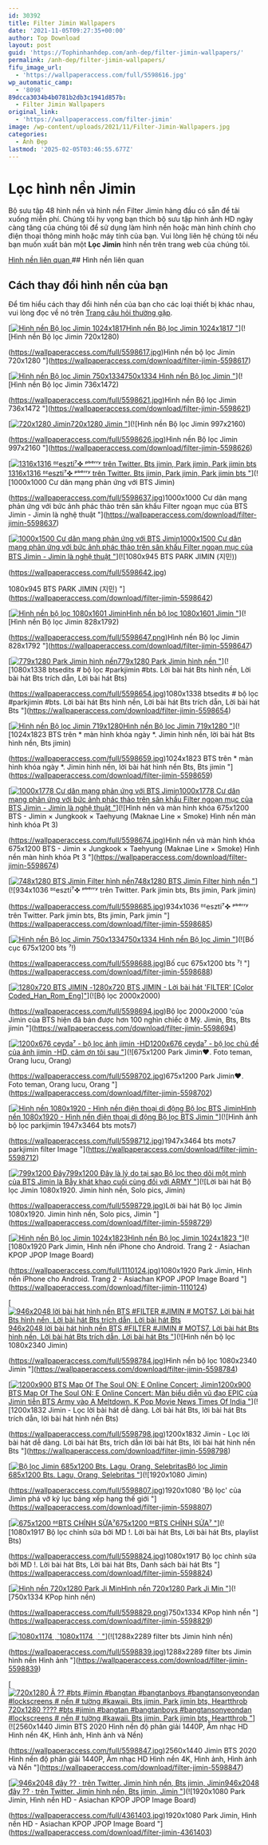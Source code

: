 ```yaml
---
id: 30392
title: Filter Jimin Wallpapers
date: '2021-11-05T09:27:35+00:00'
author: Top Download
layout: post
guid: 'https://Tophinhanhdep.com/anh-dep/filter-jimin-wallpapers/'
permalink: /anh-dep/filter-jimin-wallpapers/
fifu_image_url:
  - 'https://wallpaperaccess.com/full/5598616.jpg'
wp_automatic_camp:
  - '8098'
89dcca3034b4b0781b2db3c1941d857b:
  - Filter Jimin Wallpapers
original_link:
  - 'https://wallpaperaccess.com/filter-jimin'
image: /wp-content/uploads/2021/11/Filter-Jimin-Wallpapers.jpg
categories:
  - Ảnh Đẹp
lastmod: '2025-02-05T03:46:55.677Z'
---
```

# Lọc hình nền Jimin

Bộ sưu tập 48 hình nền và hình nền Filter Jimin hàng đầu có sẵn để tải xuống miễn phí. Chúng tôi hy vọng bạn thích bộ sưu tập hình ảnh HD ngày càng tăng của chúng tôi để sử dụng làm hình nền hoặc màn hình chính cho điện thoại thông minh hoặc máy tính của bạn. Vui lòng liên hệ chúng tôi nếu bạn muốn xuất bản một **Lọc Jimin** hình nền trên trang web của chúng tôi.

[Hình nền liên quan ](#related) ## Hình nền liên quan

## Cách thay đổi hình nền của bạn

Để tìm hiểu cách thay đổi hình nền của bạn cho các loại thiết bị khác nhau, vui lòng đọc về nó trên [Trang câu hỏi thường gặp](https://tophinhanhdep.com/faq/).

  
[[![Hình nền Bộ lọc Jimin 1024x1817](https://wallpaperaccess.com/full/5598616.jpg)Hình nền Bộ lọc Jimin 1024x1817 "](https://wallpaperaccess.com/download/filter-jimin-5598616)](![Hình nền Bộ lọc Jimin 720x1280)

(https://wallpaperaccess.com/full/5598617.jpg)Hình nền bộ lọc Jimin 720x1280 "](https://wallpaperaccess.com/download/filter-jimin-5598617)

[[![Hình nền Bộ lọc Jimin 750x1334](https://wallpaperaccess.com/full/5598619.jpg)750x1334 Hình nền Bộ lọc Jimin "](https://wallpaperaccess.com/download/filter-jimin-5598619)](![Hình nền Bộ lọc Jimin 736x1472)

(https://wallpaperaccess.com/full/5598621.jpg)Hình nền Bộ lọc Jimin 736x1472 "](https://wallpaperaccess.com/download/filter-jimin-5598621)

[[![720x1280 Jimin](https://wallpaperaccess.com/full/5598625.jpg)720x1280 Jimin "](https://wallpaperaccess.com/download/filter-jimin-5598625)](![Hình nền Bộ lọc Jimin 997x2160)

(https://wallpaperaccess.com/full/5598626.jpg)Hình nền Bộ lọc Jimin 997x2160 "](https://wallpaperaccess.com/download/filter-jimin-5598626)

[[![1316x1316 ᴮᴱeszti⁷✜ ᵖᵇᵉʳʳʸ trên Twitter.  Bts jimin, Park jimin, Park jimin bts](https://wallpaperaccess.com/full/5598633.jpg)1316x1316 ᴮᴱeszti⁷✜ ᵖᵇᵉʳʳʸ trên Twitter. Bts jimin, Park jimin, Park jimin bts "](https://wallpaperaccess.com/download/filter-jimin-5598633)](![1000x1000 Cư dân mạng phản ứng với BTS Jimin)

(https://wallpaperaccess.com/full/5598637.jpg)1000x1000 Cư dân mạng phản ứng với bức ảnh phác thảo trên sân khấu Filter ngoạn mục của BTS Jimin - Jimin là nghệ thuật "](https://wallpaperaccess.com/download/filter-jimin-5598637)

[[![1000x1500 Cư dân mạng phản ứng với BTS Jimin](https://wallpaperaccess.com/full/5598640.jpg)1000x1500 Cư dân mạng phản ứng với bức ảnh phác thảo trên sân khấu Filter ngoạn mục của BTS Jimin - Jimin là nghệ thuật "](https://wallpaperaccess.com/download/filter-jimin-5598640)](![1080x945 BTS PARK JIMIN (지민))

(https://wallpaperaccess.com/full/5598642.jpg)

1080x945 BTS PARK JIMIN (지민) "](https://wallpaperaccess.com/download/filter-jimin-5598642)

[[![Hình nền bộ lọc 1080x1601 Jimin](https://wallpaperaccess.com/full/5598643.jpg)Hình nền bộ lọc 1080x1601 Jimin "](https://wallpaperaccess.com/download/filter-jimin-5598643)](![Hình nền Bộ lọc Jimin 828x1792)

(https://wallpaperaccess.com/full/5598647.png)Hình nền Bộ lọc Jimin 828x1792 "](https://wallpaperaccess.com/download/filter-jimin-5598647)

[[![779x1280 Park Jimin hình nền](https://wallpaperaccess.com/full/5598652.jpg)779x1280 Park Jimin hình nền "](https://wallpaperaccess.com/download/filter-jimin-5598652)](![1080x1338 btsedits # bộ lọc #parkjimin #bts.  Lời bài hát Bts hình nền, Lời bài hát Bts trích dẫn, Lời bài hát Bts)

(https://wallpaperaccess.com/full/5598654.jpg)1080x1338 btsedits # bộ lọc #parkjimin #bts. Lời bài hát Bts hình nền, Lời bài hát Bts trích dẫn, Lời bài hát Bts "](https://wallpaperaccess.com/download/filter-jimin-5598654)

[[![Hình nền Bộ lọc Jimin 719x1280](https://wallpaperaccess.com/full/5598656.jpg)Hình nền Bộ lọc Jimin 719x1280 "](https://wallpaperaccess.com/download/filter-jimin-5598656)](![1024x1823 BTS trên * màn hình khóa ngày *.  Jimin hình nền, lời bài hát Bts hình nền, Bts jimin)

(https://wallpaperaccess.com/full/5598659.jpg)1024x1823 BTS trên \* màn hình khóa ngày \*. Jimin hình nền, lời bài hát hình nền Bts, Bts jimin "](https://wallpaperaccess.com/download/filter-jimin-5598659)

[[![1000x1778 Cư dân mạng phản ứng với BTS Jimin](https://wallpaperaccess.com/full/5598666.jpg)1000x1778 Cư dân mạng phản ứng với bức ảnh phác thảo trên sân khấu Filter ngoạn mục của BTS Jimin - Jimin là nghệ thuật "](https://wallpaperaccess.com/download/filter-jimin-5598666)](![Hình nền và màn hình khóa 675x1200 BTS - Jimin × Jungkook × Taehyung (Maknae Line × Smoke) Hình nền màn hình khóa Pt 3)

(https://wallpaperaccess.com/full/5598674.jpg)Hình nền và màn hình khóa 675x1200 BTS - Jimin × Jungkook × Taehyung (Maknae Line × Smoke) Hình nền màn hình khóa Pt 3 "](https://wallpaperaccess.com/download/filter-jimin-5598674)

[[![748x1280 BTS Jimin Filter hình nền](https://wallpaperaccess.com/full/5598679.jpg)748x1280 BTS Jimin Filter hình nền "](https://wallpaperaccess.com/download/filter-jimin-5598679)](![934x1036 ᴮᴱeszti⁷✜ ᵖᵇᵉʳʳʸ trên Twitter.  Park jimin bts, Bts jimin, Park jimin)

(https://wallpaperaccess.com/full/5598685.jpg)934x1036 ᴮᴱeszti⁷✜ ᵖᵇᵉʳʳʸ trên Twitter. Park jimin bts, Bts jimin, Park jimin "](https://wallpaperaccess.com/download/filter-jimin-5598685)

[[![Hình nền Bộ lọc Jimin 750x1334](https://wallpaperaccess.com/full/5598687.png)750x1334 Hình nền Bộ lọc Jimin "](https://wallpaperaccess.com/download/filter-jimin-5598687)](![Bố cục 675x1200 bts ⁷!)

(https://wallpaperaccess.com/full/5598688.jpg)Bố cục 675x1200 bts ⁷! "](https://wallpaperaccess.com/download/filter-jimin-5598688)

[[![1280x720 BTS JIMIN - ](https://wallpaperaccess.com/full/5598690.jpg)1280x720 BTS JIMIN - Lời bài hát 'FILTER' \[Color Coded\_Han\_Rom\_Eng\]"](https://wallpaperaccess.com/download/filter-jimin-5598690)](![Bộ lọc 2000x2000)

(https://wallpaperaccess.com/full/5598694.jpg)Bộ lọc 2000x2000 'của Jimin của BTS hiện đã bán được hơn 100 nghìn chiếc ở Mỹ. Jimin, Bts, Bts jimin "](https://wallpaperaccess.com/download/filter-jimin-5598694)

[[![1200x676 ceyda⁷ - bộ lọc ảnh jimin -HD](https://wallpaperaccess.com/full/5598700.jpg)1200x676 ceyda⁷ - bộ lọc chủ đề của ảnh jimin -HD, cảm ơn tôi sau "](https://wallpaperaccess.com/download/filter-jimin-5598700)](![675x1200 Park Jimin❤️.  Foto teman, Orang lucu, Orang)

(https://wallpaperaccess.com/full/5598702.jpg)675x1200 Park Jimin❤️. Foto teman, Orang lucu, Orang "](https://wallpaperaccess.com/download/filter-jimin-5598702)

[[![Hình nền 1080x1920 - Hình nền điện thoại di động Bộ lọc BTS Jimin](https://wallpaperaccess.com/full/5598705.png)Hình nền 1080x1920 - Hình nền điện thoại di động Bộ lọc BTS Jimin "](https://wallpaperaccess.com/download/filter-jimin-5598705)](![Hình ảnh bộ lọc parkjimin 1947x3464 bts mots7)

(https://wallpaperaccess.com/full/5598712.jpg)1947x3464 bts mots7 parkjimin filter Image "](https://wallpaperaccess.com/download/filter-jimin-5598712)

[[![799x1200 Đây](https://wallpaperaccess.com/full/5598726.jpg)799x1200 Đây là lý do tại sao Bộ lọc theo dõi một mình của BTS Jimin là Bẫy khát khao cuối cùng đối với ARMY "](https://wallpaperaccess.com/download/filter-jimin-5598726)](![Lời bài hát Bộ lọc Jimin 1080x1920.  Jimin hình nền, Solo pics, Jimin)

(https://wallpaperaccess.com/full/5598729.jpg)Lời bài hát Bộ lọc Jimin 1080x1920. Jimin hình nền, Solo pics, Jimin "](https://wallpaperaccess.com/download/filter-jimin-5598729)

[[![Hình nền Bộ lọc Jimin 1024x1823](https://wallpaperaccess.com/full/5598735.jpg)Hình nền Bộ lọc Jimin 1024x1823 "](https://wallpaperaccess.com/download/filter-jimin-5598735)](![1080x1920 Park Jimin, Hình nền iPhone cho Android.  Trang 2 - Asiachan KPOP JPOP Image Board)

(https://wallpaperaccess.com/full/1110124.jpg)1080x1920 Park Jimin, Hình nền iPhone cho Android. Trang 2 - Asiachan KPOP JPOP Image Board "](https://wallpaperaccess.com/download/filter-jimin-1110124)

[[![946x2048 lời bài hát hình nền BTS #FILTER #JIMIN # MOTS7.  Lời bài hát Bts hình nền, Lời bài hát Bts trích dẫn, Lời bài hát Bts](https://wallpaperaccess.com/full/5598745.jpg)946x2048 lời bài hát hình nền BTS #FILTER #JIMIN # MOTS7. Lời bài hát Bts hình nền, Lời bài hát Bts trích dẫn, Lời bài hát Bts "](https://wallpaperaccess.com/download/filter-jimin-5598745)](![Hình nền bộ lọc 1080x2340 Jimin)

(https://wallpaperaccess.com/full/5598784.jpg)Hình nền bộ lọc 1080x2340 Jimin "](https://wallpaperaccess.com/download/filter-jimin-5598784)

[[![1200x900 BTS Map Of The Soul ON: E Online Concert: Jimin](https://wallpaperaccess.com/full/5598791.jpg)1200x900 BTS Map Of The Soul ON: E Online Concert: Màn biểu diễn vũ đạo EPIC của Jimin tiễn BTS Army vào A Meltdown. K Pop Movie News Times Of India "](https://wallpaperaccess.com/download/filter-jimin-5598791)](![1200x1832 Jimin - Lọc lời bài hát dễ dàng.  Lời bài hát Bts, lời bài hát Bts trích dẫn, lời bài hát hình nền Bts)

(https://wallpaperaccess.com/full/5598798.jpg)1200x1832 Jimin - Lọc lời bài hát dễ dàng. Lời bài hát Bts, trích dẫn lời bài hát Bts, lời bài hát hình nền Bts "](https://wallpaperaccess.com/download/filter-jimin-5598798)

[[![Bộ lọc Jimin 685x1200 Bts.  Lagu, Orang, Selebritas](https://wallpaperaccess.com/full/5598806.jpg)Bộ lọc Jimin 685x1200 Bts. Lagu, Orang, Selebritas "](https://wallpaperaccess.com/download/filter-jimin-5598806)](![1920x1080 Jimin)

(https://wallpaperaccess.com/full/5598807.jpg)1920x1080 'Bộ lọc' của Jimin phá vỡ kỷ lục bảng xếp hạng thế giới "](https://wallpaperaccess.com/download/filter-jimin-5598807)

[[![675x1200 ᴮᴱBTS CHỈNH SỬA⁷](https://wallpaperaccess.com/full/5598819.jpg)675x1200 ᴮᴱBTS CHỈNH SỬA⁷ "](https://wallpaperaccess.com/download/filter-jimin-5598819)](![1080x1917 Bộ lọc chỉnh sửa bởi MD !.  Lời bài hát Bts, Lời bài hát Bts, playlist Bts)

(https://wallpaperaccess.com/full/5598824.jpg)1080x1917 Bộ lọc chỉnh sửa bởi MD !. Lời bài hát Bts, Lời bài hát Bts, Danh sách bài hát Bts "](https://wallpaperaccess.com/download/filter-jimin-5598824)

[[![Hình nền 720x1280 Park Ji Min](https://wallpaperaccess.com/full/5598827.jpg)Hình nền 720x1280 Park Ji Min "](https://wallpaperaccess.com/download/filter-jimin-5598827)](![750x1334 KPop hình nền)

(https://wallpaperaccess.com/full/5598829.png)750x1334 KPop hình nền "](https://wallpaperaccess.com/download/filter-jimin-5598829)

[[![1080x1174 ˏˋ](https://wallpaperaccess.com/full/5598836.jpg)1080x1174 ˏˋ "](https://wallpaperaccess.com/download/filter-jimin-5598836)](![1288x2289 filter bts Jimin hình nền)

(https://wallpaperaccess.com/full/5598839.jpg)1288x2289 filter bts Jimin hình nền Hình ảnh "](https://wallpaperaccess.com/download/filter-jimin-5598839)

[[![720x1280 Â ??  #bts #jimin #bangtan #bangtanboys #bangtansonyeondan #lockscreens # nền # tường #kawaii.  Bts jimin, Park jimin bts, Heartthrob](https://wallpaperaccess.com/full/5598841.jpg)720x1280 ???? #bts #jimin #bangtan #bangtanboys #bangtansonyeondan #lockscreens # nền # tường #kawaii. Bts jimin, Park jimin bts, Heartthrob "](https://wallpaperaccess.com/download/filter-jimin-5598841)](![2560x1440 Jimin BTS 2020 Hình nền độ phân giải 1440P, Âm nhạc HD Hình nền 4K, Hình ảnh, Hình ảnh và Nền)

(https://wallpaperaccess.com/full/5598847.jpg)2560x1440 Jimin BTS 2020 Hình nền độ phân giải 1440P, Âm nhạc HD Hình nền 4K, Hình ảnh, Hình ảnh và Nền "](https://wallpaperaccess.com/download/filter-jimin-5598847)

[[![946x2048 đây ?? · trên Twitter.  Jimin hình nền, Bts jimin, Jimin](https://wallpaperaccess.com/full/5598862.jpg)946x2048 đây ?? · trên Twitter. Jimin hình nền, Bts jimin, Jimin "](https://wallpaperaccess.com/download/filter-jimin-5598862)](![1920x1080 Park Jimin, Hình nền HD - Asiachan KPOP JPOP Image Board)

(https://wallpaperaccess.com/full/4361403.jpg)1920x1080 Park Jimin, Hình nền HD - Asiachan KPOP JPOP Image Board "](https://wallpaperaccess.com/download/filter-jimin-4361403)
